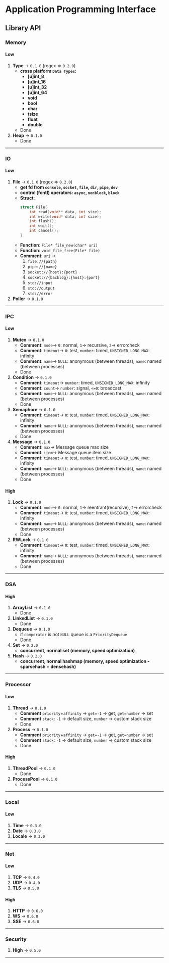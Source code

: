 # Application Programming Interface

## Library API

### Memory

#### Low

1. __Type__ -> `0.1.0` (regex => `0.2.0`)
    * __cross platform `Data Types`:__
        * __[u]int_8__
        * __[u]int_16__
        * __[u]int_32__
        * __[u]int_64__
        * __void__
        * __bool__
        * __char__
        * __tsize__
        * __float__
        * __double__
    * Done
2. __Heap__ -> `0.1.0`
    * Done

____________________________________________________

### IO

#### Low

1. __File__ -> `0.1.0` (regex => `0.2.0`)
    * __get fd from `console`, `socket`, `file`, `dir`, `pipe`, `dev`__
    * __control (fcntl) operators: `async`, `nonblock`, `block`__
    * __Struct__:
        ```c
        struct File{
            int read(void** data, int size);
            int write(void* data, int size);
            int flush();
            int wait();
            int cancel();
        }
        ```
    * __Function__: `File* file_new(char* uri)`
    * __Function__: `void file_free(File* file)`
    * __Comment__: `uri` ->
        1. `file://{path}`
        2. `pipe://{name}`
        3. `socket://{host}:{port}`
        4. `socket://{backlog}:{host}:{port}`
        5. `std://input`
        6. `std://output`
        7. `std://error`
2. __Poller__ -> `0.1.0`

____________________________________________________

### IPC

#### Low

1. __Mutex__ -> `0.1.0`
    * __Comment__: `mode`-> `0`: normal, `1`-> recursive, `2`-> errorcheck
    * __Comment__: `timeout`-> `0`: test, `number`: timed, `UNSIGNED_LONG_MAX`: infinity
    * __Comment__: `name`-> `NULL`: anonymous (between threads), `name`: named (between processes)
    * Done
2. __Condition__ -> `0.1.0`
    * __Comment__: `timeout`-> `number`: timed, `UNSIGNED_LONG_MAX`: infinity
    * __Comment__: `count`-> `number`: signal, `<=0`: broadcast
    * __Comment__: `name`-> `NULL`: anonymous (between threads), `name`: named (between processes)
    * Done
3. __Semaphore__ -> `0.1.0`
    * __Comment__: `timeout`-> `0`: test, `number`: timed, `UNSIGNED_LONG_MAX`: infinity
    * __Comment__: `name`-> `NULL`: anonymous (between threads), `name`: named (between processes)
    * Done
4. __Message__ -> `0.1.0`
    * __Comment__: `max`-> Message queue max size
    * __Comment__: `item`-> Message queue item size
    * __Comment__: `timeout`-> `0`: test, `number`: timed, `UNSIGNED_LONG_MAX`: infinity
    * __Comment__: `name`-> `NULL`: anonymous (between threads), `name`: named (between processes)
    * Done

#### High

1. __Lock__ -> `0.1.0`
    * __Comment__: `mode`-> `0`: normal, `1`-> reentrant(recursive), `2`-> errorcheck
    * __Comment__: `timeout`-> `0`: test, `number`: timed, `UNSIGNED_LONG_MAX`: infinity
    * __Comment__: `name`-> `NULL`: anonymous (between threads), `name`: named (between processes)
    * Done
2. __RWLock__ -> `0.1.0`
    * __Comment__: `timeout`-> `0`: test, `number`: timed, `UNSIGNED_LONG_MAX`: infinity
    * __Comment__: `name`-> `NULL`: anonymous (between threads), `name`: named (between processes)
    * Done

____________________________________________________

### DSA

#### High

1. __ArrayList__ -> `0.1.0`
    * Done
2. __LinkedList__ -> `0.1.0`
    * Done
3. __Dequeue__ -> `0.1.0`
    * if `comperator` is not `NULL` queue is a `PriorityDequeue`
    * Done
4. __Set__ -> `0.2.0`
    * __concurrent, normal set (memory, speed optimization)__
5. __Hash__ -> `0.2.0`
    * __concurrent, normal hashmap (memory, speed optimization - sparsehash + densehash)__

____________________________________________________

### Processor

#### Low

1. __Thread__ -> `0.1.0`
    * __Comment__ `priority`+`affinity` -> `get=-1` -> get, `get=number` -> set
    * __Comment__ `stack`: `-1` -> default size, `number` -> custom stack size
    * Done
2. __Process__ -> `0.1.0`
    * __Comment__ `priority`+`affinity` -> `get=-1` -> get, `get=number` -> set
    * __Comment__ `stack`: `-1` -> default size, `number` -> custom stack size
    * Done

#### High

1. __ThreadPool__ -> `0.1.0`
    * Done
2. __ProcessPool__ -> `0.1.0`
    * Done

____________________________________________________

### Local

#### Low

1. __Time__ -> `0.3.0`
2. __Date__ -> `0.3.0`
3. __Locale__ -> `0.3.0`

____________________________________________________

### Net

#### Low

1. __TCP__ -> `0.4.0`
2. __UDP__ -> `0.4.0`
3. __TLS__ -> `0.5.0`

#### High

1. __HTTP__ -> `0.6.0`
2. __WS__ -> `0.6.0`
3. __SSE__ -> `0.6.0`

____________________________________________________

### Security

1. __High__ -> `0.5.0`

____________________________________________________